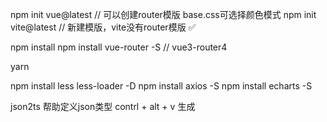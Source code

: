 npm init vue@latest // 可以创建router模版 base.css可选择颜色模式
npm init vite@latest // 新建模版，vite没有router模版 ✅

npm install
npm install vue-router -S // vue3-router4

yarn 


npm install less less-loader -D
npm install axios -S
npm install echarts -S

json2ts 帮助定义json类型
contrl + alt + v 生成
